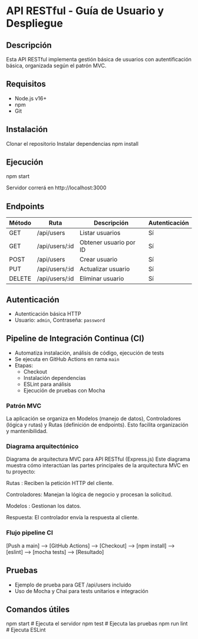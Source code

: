 # API RESTful - Guía de Usuario y Despliegue

## Descripción
Esta API RESTful implementa gestión básica de usuarios con autentificación básica, organizada según el patrón MVC.

## Requisitos
- Node.js v16+
- npm
- Git

## Instalación
Clonar el repositorio
Instalar dependencias
npm install

## Ejecución
npm start

Servidor correrá en http://localhost:3000

## Endpoints
| Método | Ruta           | Descripción              | Autenticación |
|--------|----------------|--------------------------|--------------|
| GET    | /api/users     | Listar usuarios          | Sí           |
| GET    | /api/users/:id | Obtener usuario por ID   | Sí           |
| POST   | /api/users     | Crear usuario            | Sí           |
| PUT    | /api/users/:id | Actualizar usuario       | Sí           |
| DELETE | /api/users/:id | Eliminar usuario         | Sí           |

## Autenticación
- Autenticación básica HTTP
- Usuario: `admin`, Contraseña: `password`

## Pipeline de Integración Continua (CI)
- Automatiza instalación, análisis de código, ejecución de tests
- Se ejecuta en GitHub Actions en rama `main`
- Etapas:
  - Checkout
  - Instalación dependencias
  - ESLint para análisis
  - Ejecución de pruebas con Mocha


### Patrón MVC
La aplicación se organiza en Modelos (manejo de datos), Controladores (lógica y rutas) y Rutas (definición de endpoints). Esto facilita organización y mantenibilidad.

### Diagrama arquitectónico 

Diagrama de arquitectura MVC para API RESTful (Express.js)
Este diagrama muestra cómo interactúan las partes principales de la arquitectura MVC en tu proyecto:

Rutas : Reciben la petición HTTP del cliente.

Controladores: Manejan la lógica de negocio y procesan la solicitud.

Modelos : Gestionan los datos.

Respuesta: El controlador envía la respuesta al cliente.

### Flujo pipeline CI
[Push a main] --> [GitHub Actions] --> [Checkout] --> [npm install] --> [eslint] --> [mocha tests] --> [Resultado]


## Pruebas
- Ejemplo de prueba para GET /api/users incluido
- Uso de Mocha y Chai para tests unitarios e integración

## Comandos útiles
npm start # Ejecuta el servidor
npm test # Ejecuta las pruebas
npm run lint # Ejecuta ESLint
